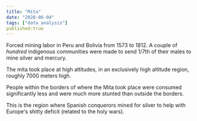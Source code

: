 ```yaml
---
title: "Mita"
date: "2020-06-04"
tags: ["data_analysis"]
published:true
---
```


Forced mining labor in Peru and Bolivia from 1573 to 1812. A couple of *hundred* indigenous communities were made to send 1/7th of their males to mine silver and mercury.

The mita took place at high altitudes, in an exclusively high altitude region, roughly 7000 meters high.

People within the borders of where the Mita took place were consumed significantly less and were much more stunted than outside the borders.

This is the region where Spanish conquerors mined for silver to help with Europe's shitty deficit (related to the holy wars).
